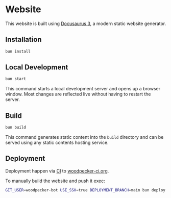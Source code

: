 # Website

This website is built using [Docusaurus 3](https://docusaurus.io/), a modern static website generator.

## Installation

```bash
bun install
```

## Local Development

```bash
bun start
```

This command starts a local development server and opens up a browser window. Most changes are reflected live without having to restart the server.

## Build

```bash
bun build
```

This command generates static content into the `build` directory and can be served using any static contents hosting service.

## Deployment

Deployment happen via [CI](https://github.com/woodpecker-ci/woodpecker/blob/d59fdb4602bfdd0d00078716ba61b05c02cbd1af/.woodpecker/docs.yml#L8-L30) to [woodpecker-ci.org](https://woodpecker-ci.org).

To manually build the website and push it exec:

```sh
GIT_USER=woodpecker-bot USE_SSH=true DEPLOYMENT_BRANCH=main bun deploy
```
